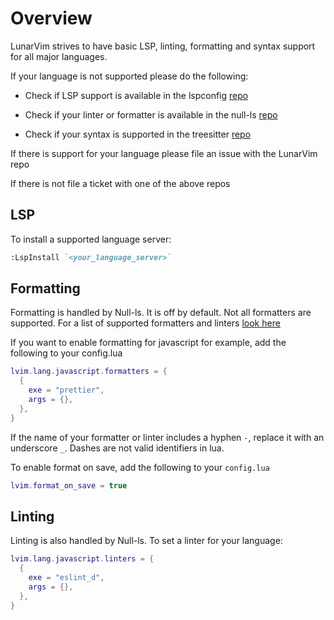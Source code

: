 # Overview

LunarVim strives to have basic LSP, linting, formatting and syntax support for all major languages.

If your language is not supported please do the following: 

- Check if LSP support is available in the lspconfig [repo](https://github.com/neovim/nvim-lspconfig/blob/master/CONFIG.md)

- Check if your linter or formatter is available in the null-ls [repo](https://github.com/jose-elias-alvarez/null-ls.nvim/blob/main/doc/BUILTINS.md)

- Check if your syntax is supported in the treesitter [repo](https://github.com/nvim-treesitter/nvim-treesitter)

If there is support for your language please file an issue with the LunarVim repo

If there is not file a ticket with one of the above repos

## LSP

To install a supported language server:

``` md
:LspInstall `<your_language_server>`
```

## Formatting 

Formatting is handled by Null-ls. It is off by default. Not all formatters are supported.  For a list of supported formatters and linters [look here](https://github.com/jose-elias-alvarez/null-ls.nvim/blob/main/doc/BUILTINS.md#available-sources)

If you want to enable formatting for javascript for example, add the following to your config.lua
```lua
lvim.lang.javascript.formatters = {
  {
    exe = "prettier",
    args = {},
  },
}
```

If the name of your formatter or linter includes a hyphen `-`, replace it with an underscore `_`. Dashes are not valid identifiers in lua.

To enable format on save, add the following to your `config.lua`

``` lua
lvim.format_on_save = true
```

## Linting
Linting is also handled by Null-ls. To set a linter for your language:

``` lua
lvim.lang.javascript.linters = {
  {
    exe = "eslint_d",
    args = {}, 
  },
}
```
